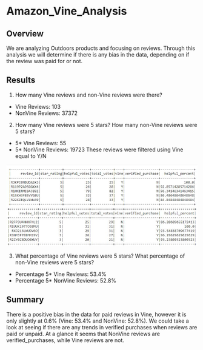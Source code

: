 # Amazon_Vine_Analysis
## Overview
We are analyzing Outdoors products and focusing on reviews. Through this analysis we will determine if there is any bias in the data, depending on if the review was paid for or not. 

## Results
1. How many Vine reviews and non-Vine reviews were there?
* Vine Reviews: 103
* NonVine Reviews: 37372

2. How many Vine reviews were 5 stars? How many non-Vine reviews were 5 stars?
* 5* Vine Reviews: 55
* 5* NonVine Reviews: 19723
These reviews were filtered using Vine equal to Y/N

<img src = 'VineY.jpg'/> <img src='VineN.jpg'>

3. What percentage of Vine reviews were 5 stars? What percentage of non-Vine reviews were 5 stars?
* Percentage 5* Vine Reviews: 53.4%
* Percentage 5* NonVine Reviews: 52.8%

## Summary
There is a positive bias in the data for paid reviews in Vine, however it is only slightly at 0.6% (Vine: 53.4% and NonVine: 52.8%). We could take a look at seeing if there are any trends in verified purchases when reviews are paid or unpaid. At a glance it seems that NonVine reviews are verified_purchases, while Vine reviews are not.
